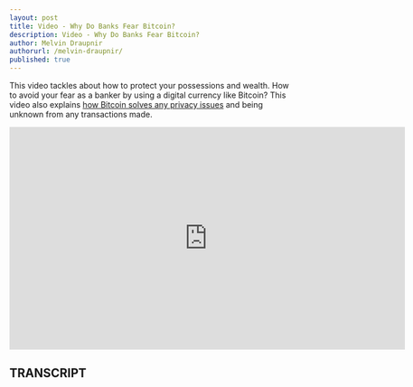 ```yaml
---
layout: post
title: Video - Why Do Banks Fear Bitcoin?
description: Video - Why Do Banks Fear Bitcoin?
author: Melvin Draupnir
authorurl: /melvin-draupnir/
published: true
---
```


<p>This video tackles about how to protect your possessions and wealth. How to avoid your fear as a banker by using a digital currency like Bitcoin? This video also explains <a href="/bitcoin-privacy-and-censorship-resistance/">how Bitcoin solves any privacy issues</a> and being unknown from any transactions made.</p>

<center><iframe width="700" height="394" src="https://www.youtube.com/embed/T_hBhymFfm8" frameborder="0" allowfullscreen></iframe></center>

<h2>TRANSCRIPT</h2>
